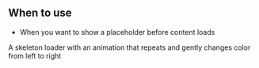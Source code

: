 ## When to use

- When you want to show a placeholder before content loads

<div id="overview-image-description" class="visually-hidden">
  A skeleton loader with an animation that repeats and gently changes color from left to right
</div>
